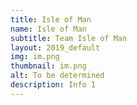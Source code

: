 ```yaml
---
title: Isle of Man
name: Isle of Man
subtitle: Team Isle of Man
layout: 2019_default
img: im.png
thumbnail: im.png
alt: To be determined
description: Info 1
---
```

